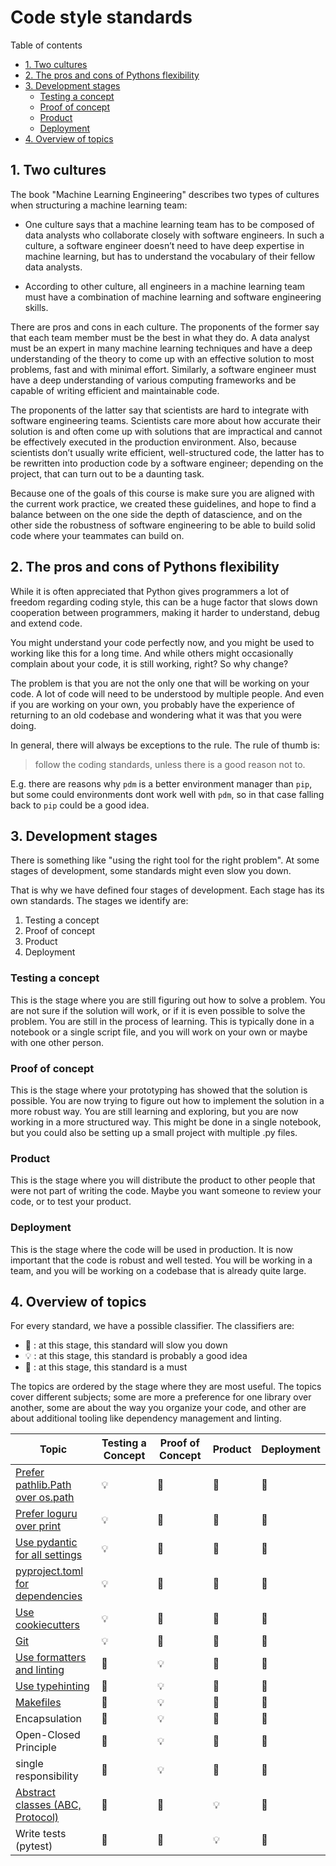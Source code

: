 # Code style standards

Table of contents

- [1. Two cultures](#1-two-cultures)
- [2. The pros and cons of Pythons flexibility](#2-the-pros-and-cons-of-pythons-flexibility)
- [3. Development stages](#3-development-stages)
  - [Testing a concept](#testing-a-concept)
  - [Proof of concept](#proof-of-concept)
  - [Product](#product)
  - [Deployment](#deployment)
- [4. Overview of topics](#4-overview-of-topics)

## 1. Two cultures

The book "Machine Learning Engineering" describes two types of cultures when structuring a machine learning team:

- One culture says that a machine learning team has to be composed of data analysts who collaborate closely with software engineers. In such a culture, a software engineer doesn’t need to have deep expertise in machine learning, but has to understand the vocabulary of their fellow data analysts.

- According to other culture, all engineers in a machine learning team must have a combination of machine learning and software engineering skills.

There are pros and cons in each culture. The proponents of the former say that each team member must be the best in what they do. A data analyst must be an expert in many machine learning techniques and have a deep understanding of the theory to come up with an effective solution to most problems, fast and with minimal effort. Similarly, a software engineer must have a deep understanding of various computing frameworks and be capable
of writing efficient and maintainable code.

The proponents of the latter say that scientists are hard to integrate with software engineering teams. Scientists care more about how accurate their solution is and often come up with solutions that are impractical and cannot be effectively executed in the production environment. Also, because scientists don’t usually write efficient, well-structured code, the
latter has to be rewritten into production code by a software engineer; depending on the project, that can turn out to be a daunting task.

Because one of the goals of this course is make sure you are aligned with the current work practice, we created these guidelines, and hope to find a balance between on the one side the depth of datascience, and on the other side the robustness of software engineering to be able to build solid code where your teammates can build on.

## 2. The pros and cons of Pythons flexibility

While it is often appreciated that Python gives programmers a lot of freedom regarding coding style, this can be a huge factor that slows down cooperation between programmers, making it harder to understand, debug and extend code.

You might understand your code perfectly now, and you might be used to working like this for a long time. And while others might occasionally complain about your code, it is still working, right? So why change?

The problem is that you are not the only one that will be working on your code. A lot of code will need to be understood by multiple people. And even if you are working on your own, you probably have the experience of returning to an old codebase and wondering what it was that you were doing.

In general, there will always be exceptions to the rule. The rule of thumb is:

> follow the coding standards, unless there is a good reason not to.

E.g. there are reasons why `pdm` is a better environment manager than `pip`, but some could environments dont work well with `pdm`, so in that case falling back to `pip` could be a good idea.

## 3. Development stages

There is something like "using the right tool for the right problem". At some stages of development, some standards might even slow you down.

That is why we have defined four stages of development. Each stage has its own standards. The stages we identify are:

1. Testing a concept
1. Proof of concept
1. Product
1. Deployment

### Testing a concept

This is the stage where you are still figuring out how to solve a problem. You are not sure if the solution will work, or if it is even possible to solve the problem. You are still in the process of learning. This is typically done in a notebook or a single script file, and you will work on your own or maybe with one other person.

### Proof of concept

This is the stage where your prototyping has showed that the solution is possible. You are now trying to figure out how to implement the solution in a more robust way. You are still learning and exploring, but you are now working in a more structured way. This might be done in a single notebook, but you could also be setting up a small project with multiple .py files.

### Product

This is the stage where you will distribute the product to other people that were not part of writing the code. Maybe you want someone to review your code, or to test your product.

### Deployment

This is the stage where the code will be used in production. It is now important that the code is robust and well tested. You will be working in a team, and you will be working on a codebase that is already quite large.

## 4. Overview of topics

For every standard, we have a possible classifier. The classifiers are:

- 🐌 : at this stage, this standard will slow you down
- 💡 : at this stage, this standard is probably a good idea
- 🏅 : at this stage, this standard is a must

The topics are ordered by the stage where they are most useful.
The topics cover different subjects; some are more a preference for one library over another, some are about the way you organize your code, and other are about additional tooling like dependency management and linting.

| Topic                                                                            | Testing a Concept | Proof of Concept | Product | Deployment |
| -------------------------------------------------------------------------------- | ----------------- | ---------------- | ------- | ---------- |
| [Prefer pathlib.Path over os.path](pathlib.md)                                   | 💡                 | 🏅                | 🏅       | 🏅          |
| [Prefer loguru over print](loguru.md)                                            | 💡                 | 🏅                | 🏅       | 🏅          |
| [Use pydantic for all settings](pydantic.md)                                     | 💡                 | 🏅                | 🏅       | 🏅          |
| [pyproject.toml for dependencies](../dependencies/03_dependencies_management.md) | 💡                 | 🏅                | 🏅       | 🏅          |
| [Use cookiecutters](cookiecutter.md)                                             | 💡                 | 🏅                | 🏅       | 🏅          |
| [Git](../git/01_git_basics.md)                                                   | 💡                 | 🏅                | 🏅       | 🏅          |
| [Use formatters and linting](linting.md)                                         | 🐌                 | 💡                | 🏅       | 🏅          |
| [Use typehinting](typehinting.md)                                                | 🐌                 | 💡                | 🏅       | 🏅          |
| [Makefiles](../makefiles/intro_makefiles.md)                                     | 🐌                 | 💡                | 🏅       | 🏅          |
| Encapsulation                                                                    | 🐌                 | 💡                | 🏅       | 🏅          |
| Open-Closed Principle                                                            | 🐌                 | 💡                | 🏅       | 🏅          |
| single responsibility                                                            | 🐌                 | 💡                | 🏅       | 🏅          |
| [Abstract classes (ABC, Protocol)](typehinting.md)                               | 🐌                 | 🐌                | 💡       | 🏅          |
| Write tests (pytest)                                                             | 🐌                 | 🐌                | 💡       | 🏅          |
